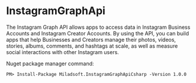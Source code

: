 # InstagramGraphApi
The Instagram Graph API allows apps to access data in Instagram Business Accounts and Instagram Creator Accounts. By using the API, you can build apps that help Businesses and Creators manage their photos, videos, stories, albums, comments, and hashtags at scale, as well as measure social interactions with other Instagram users.


Nuget package manager command:
```
PM> Install-Package Miladsoft.InstagramGraphApiCsharp -Version 1.0.0
```
